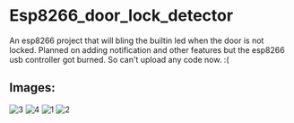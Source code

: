 # Esp8266_door_lock_detector
 An esp8266 project that will bling the builtin led when the door is not locked.
 Planned on adding notification and other features but the esp8266 usb controller got burned. So can't upload any code now. :(
 ## Images:
 
![3](https://github.com/Rudra2002/Esp8266_door_lock_detector/assets/59008344/845a008e-1072-4d72-9c19-d054fa1bcca6)
![4](https://github.com/Rudra2002/Esp8266_door_lock_detector/assets/59008344/4129a7af-1e89-4fa5-86ad-7c382ffe2912)
![1](https://github.com/Rudra2002/Esp8266_door_lock_detector/assets/59008344/7e904418-10f0-42be-a66c-9a88db0f2b06)
![2](https://github.com/Rudra2002/Esp8266_door_lock_detector/assets/59008344/daa60348-f05a-46a4-95b9-3274fc3d04c2)
